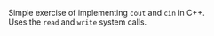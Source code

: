 Simple exercise of implementing `cout` and `cin` in C++. \
Uses the `read` and `write` system calls.